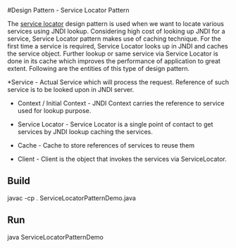 #Design Pattern - Service Locator Pattern

The [service locator](http://www.tutorialspoint.com/design_pattern/service_locator_pattern.htm) design pattern is used when we want to locate various services using JNDI lookup. Considering high cost of looking up JNDI for a service, Service Locator pattern makes use of caching technique. For the first time a service is required, Service Locator looks up in JNDI and caches the service object. Further lookup or same service via Service Locator is done in its cache which improves the performance of application to great extent. Following are the entities of this type of design pattern.

*Service - Actual Service which will process the request. Reference of such service is to be looked upon in JNDI server.

* Context / Initial Context - JNDI Context carries the reference to service used for lookup purpose.

* Service Locator - Service Locator is a single point of contact to get services by JNDI lookup caching the services.

* Cache - Cache to store references of services to reuse them

* Client - Client is the object that invokes the services via ServiceLocator.


## Build

javac -cp . ServiceLocatorPatternDemo.java

## Run

java ServiceLocatorPatternDemo